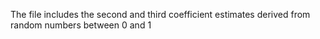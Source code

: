 The file includes the second and third coefficient estimates derived from random numbers between 0 and 1
